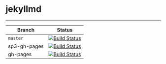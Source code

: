 # jekyllmd
---



| Branch        | Status        |
| ------------- |:-------------:|
| `master`        |  [![Build Status](https://travis-ci.org/olzaragoza/jekyllmd.svg?branch=master)](https://travis-ci.org/olzaragoza/jekyllmd)|
| sp3-gh-pages  | [![Build Status](https://travis-ci.org/olzaragoza/jekyllmd.svg?branch=sp3-gh-pages)](https://travis-ci.org/olzaragoza/jekyllmd)|
| gh-pages      |  [![Build Status](https://travis-ci.org/olzaragoza/jekyllmd.svg?branch=gh-pages)](https://travis-ci.org/olzaragoza/jekyllmd)|

